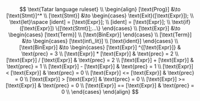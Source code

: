 $$
\text{Tatar language ruleset} \\
\begin{align}
    [\text{Prog}] &\to [\text{Stmt}]^* \\
    [\text{Stmt}] &\to 
    \begin{cases}
        \text{Exit}([\text{Expr}]); \\
        \text{let}\space [ident] = [\text{Expr}]; \\
        [ident] = [\text{Expr}]; \\
        \text{if}([\text{Expr}]) \{[\text{Stmt}];...\}
    \end{cases} \\
    [\text{Expr}] &\to 
    \begin{cases}
        [\text{Term}] \\
        [\text{BinExpr}] 
    \end{cases} \\
    [\text{Term}] &\to
    \begin{cases}
        [\text{int\_lit}] \\
        [\text{ident}] 
    \end{cases} \\
    [\text{BinExpr}] &\to
    \begin{cases}
        [\text{Expr}] ^{[\text{Expr}]} & \text{prec} = 3 \\ 
        [\text{Expr}] * [\text{Expr}] & \text{prec} = 2 \\
        [\text{Expr}] / [\text{Expr}] & \text{prec} = 2 \\
        [\text{Expr}] + [\text{Expr}] & \text{prec} = 1 \\
        [\text{Expr}] - [\text{Expr}] & \text{prec} = 1 \\
        [\text{Expr}] < [\text{Expr}] & \text{prec} = 0 \\
        [\text{Expr}] <= [\text{Expr}] & \text{prec} = 0 \\
        [\text{Expr}] > [\text{Expr}] & \text{prec} = 0 \\
        [\text{Expr}] >= [\text{Expr}] & \text{prec} = 0 \\
        [\text{Expr}] == [\text{Expr}] & \text{prec} = 0 \\
    \end{cases}
\end{align}
$$